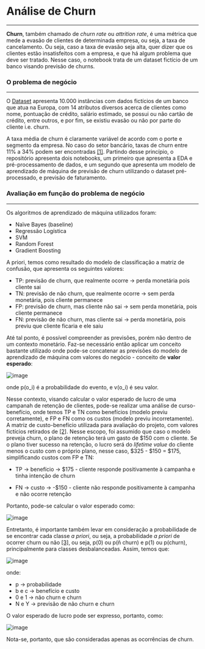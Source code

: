 # Análise de Churn
___

**Churn**, também chamado de *churn rate* ou *attrition rate*, é uma métrica que mede a evasão de clientes de determinada empresa, ou seja, a taxa de cancelamento. Ou seja, caso a taxa de evasão seja alta, quer dizer que os clientes estão insatisfeitos com a empresa, e que há algum problema que deve ser tratado. Nesse caso, o notebook trata de um dataset fictício de um banco visando previsão de churns.

### O problema de negócio
___
O [Dataset](https://www.kaggle.com/mervetorkan/churndataset?select=churn.csv) apresenta 10.000 instâncias com dados fictícios de um banco que atua na Europa, com 14 atributos diversos acerca de clientes como nome, pontuação de crédito, salário estimado, se possui ou não cartão de crédito, entre outros, e por fim, se existiu evasão ou não por parte do cliente i.e. churn. 

A taxa média de churn é claramente variável de acordo com o porte e segmento da empresa. No caso do setor bancário, taxas de churn entre 11% a 34% podem ser encontradas [[1]](https://thefinancialbrand.com/59779/digital-banking-branch-channel-switching/). Partindo desse princípio, o repositório apresenta dois notebooks, um primeiro que apresenta a EDA e pré-processamento de dados, e um segundo que apresenta um modelo de aprendizado de máquina de previsão de churn utilizando o dataset pré-processado, e previsão de faturamento.

### Avaliação em função do problema de negócio
___
Os algoritmos de aprendizado de máquina utilizados foram:
- Naïve Bayes (baseline)
- Regressão Logística
- SVM
- Random Forest
- Gradient Boosting

A priori, temos como resultado do modelo de classificação a matriz de confusão, que apresenta os seguintes valores:

- TP: previsão de churn, que realmente ocorre -> perda monetária pois cliente sai
- TN: previsão de não churn, que realmente ocorre -> sem perda monetária, pois cliente permanece
- FP: previsão de churn, mas cliente não sai -> sem perda monetária, pois cliente permanece
- FN: previsão de não churn, mas cliente sai -> perda monetária, pois previu que cliente ficaria e ele saiu

Até tal ponto, é possível compreender as previsões, porém não dentro de um contexto monetário. Faz-se necessário então aplicar um conceito bastante utilizado onde pode-se concatenar as previsões do modelo de aprendizado de máquina com valores do negócio - conceito de **valor esperado**:

![image](https://user-images.githubusercontent.com/63553829/103578232-f5367a00-4eb4-11eb-99f3-1b697a32c203.png)

onde p(o_i) é a probabilidade do evento, e v(o_i) é seu valor.

Nesse contexto, visando calcular o valor esperado de lucro de uma campanah de retenção de clientes, pode-se realizar uma análise de curso-benefício, onde temos TP e TN como benefícios (modelo previu corretamente), e FP e FN como os custos (modelo previu incorretamente). A matriz de custo-benefício utilizada para avaliação do projeto, com valores fictícios retirados de [[2]](https://carmenlai.com/2016/11/12/user-churn-prediction-a-machine-learning-workflow.html). Nesse escopo, foi assumido que caso o modelo preveja churn, o plano de retenção terá um gasto de $150 com o cliente. Se o plano tiver sucesso na retenção, o lucro será do *lifetime value* do cliente menos o custo com o próprio plano, nesse caso, $325 - $150 = $175, simplificando custos com FP e TN:

- TP -> benefício -> $175 - cliente responde positivamente à campanha e tinha intenção de churn

- FN -> custo -> -$150 - cliente não responde positivamente à campanha e não ocorre retenção

Portanto, pode-se calcular o valor esperado como:

![image](https://user-images.githubusercontent.com/63553829/103697675-02b83680-4f7f-11eb-8b85-96effcc936f6.png)

Entretanto, é importante também levar em consideração a probabilidade de se encontrar cada classe *a priori*, ou seja, a probabilidade *a priori* de ocorrer churn ou não [[3]](https://www.oreilly.com/library/view/data-science-for/9781449374273/), ou seja, p(0) ou p(ñ churn) e p(1) ou p(churn), principalmente para classes desbalanceadas. Assim, temos que:

![image](https://user-images.githubusercontent.com/63553829/103697707-0ea3f880-4f7f-11eb-83df-693005e346eb.png)

onde:
- p -> probabilidade
- b e c -> benefício e custo
- 0 e 1 -> não churn e churn
- N e Y -> previsão de não churn e churn

O valor esperado de lucro pode ser expresso, portanto, como:

![image](https://user-images.githubusercontent.com/63553829/103697750-1e234180-4f7f-11eb-8985-d673790b56c9.png)

Nota-se, portanto, que são consideradas apenas as ocorrências de churn.
